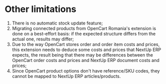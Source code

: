 # Other limitations

1. There is no automatic stock update feature;
2. Migrating connected products from OpenCart Romania's extension is done on a best-effort basis: if the expected structure differs from the actual one, results may differ;
3. Due to the way OpenCart stores order and order item costs and prices, this extension needs to deduce some costs and prices that NextUp ERP expects, the result being that there may be differences between the OpenCart order costs and prices and NextUp ERP document costs and prices;
4. Since OpenCart product options don't have reference/SKU codes, they cannot be mapped to NextUp ERP articles/products.